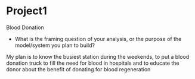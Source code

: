 # Project1
Blood Donation 

     

* What is the framing question of your analysis, or the purpose of the model/system you plan to build?  

My plan is to know the busiest station during the weekends, to put a blood donation truck to fill the need for blood in hospitals and to educate the donor about the benefit of donating for blood regeneration
